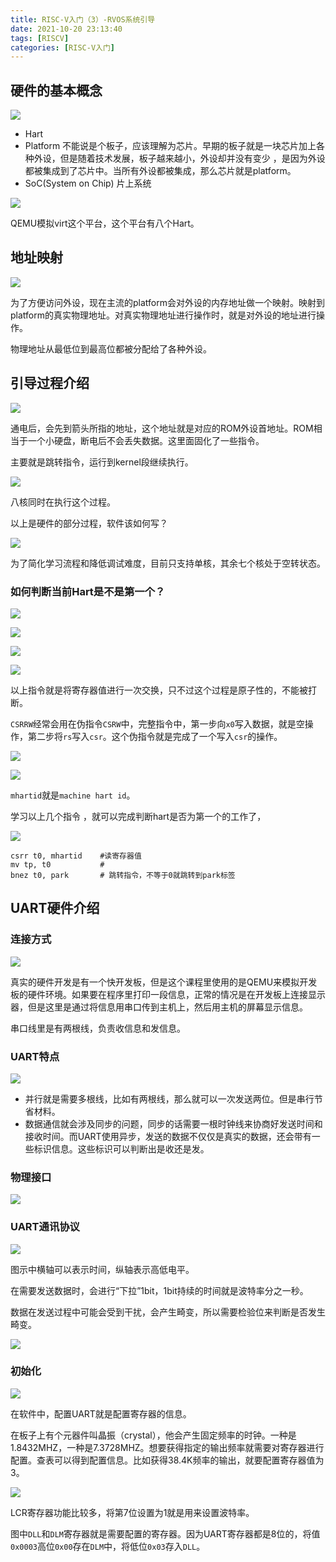 ```yaml
---
title: RISC-V入门（3）-RVOS系统引导
date: 2021-10-20 23:13:40
tags: [RISCV]
categories: [RISC-V入门]
---
```


## 硬件的基本概念

![](https://gitee.com/dominic_z/markdown_picbed/raw/master/img/202110202320868.png)

- Hart
- Platform
不能说是个板子，应该理解为芯片。早期的板子就是一块芯片加上各种外设，但是随着技术发展，板子越来越小，外设却并没有变少 ，是因为外设都被集成到了芯片中。当所有外设都被集成，那么芯片就是platform。
- SoC(System on Chip)
片上系统

![](https://gitee.com/dominic_z/markdown_picbed/raw/master/img/202110202328649.png)

QEMU模拟virt这个平台，这个平台有八个Hart。

## 地址映射

![](https://gitee.com/dominic_z/markdown_picbed/raw/master/img/202110202331403.png)

为了方便访问外设，现在主流的platform会对外设的内存地址做一个映射。映射到platform的真实物理地址。对真实物理地址进行操作时，就是对外设的地址进行操作。

物理地址从最低位到最高位都被分配给了各种外设。

## 引导过程介绍
![](https://gitee.com/dominic_z/markdown_picbed/raw/master/img/202110202342918.png)

通电后，会先到箭头所指的地址，这个地址就是对应的ROM外设首地址。ROM相当于一个小硬盘，断电后不会丢失数据。这里面固化了一些指令。

主要就是跳转指令，运行到kernel段继续执行。

![](https://gitee.com/dominic_z/markdown_picbed/raw/master/img/202110212317389.png)

八核同时在执行这个过程。

以上是硬件的部分过程，软件该如何写？

![](https://gitee.com/dominic_z/markdown_picbed/raw/master/img/202110212320524.png)

为了简化学习流程和降低调试难度，目前只支持单核，其余七个核处于空转状态。

### 如何判断当前Hart是不是第一个？


![](https://gitee.com/dominic_z/markdown_picbed/raw/master/img/202110212323556.png)

![](https://gitee.com/dominic_z/markdown_picbed/raw/master/img/202110212325328.png)

![](https://gitee.com/dominic_z/markdown_picbed/raw/master/img/202110212325081.png)

![](https://gitee.com/dominic_z/markdown_picbed/raw/master/img/202110212327552.png)

以上指令就是将寄存器值进行一次交换，只不过这个过程是原子性的，不能被打断。

`CSRRW`经常会用在伪指令`CSRW`中，完整指令中，第一步向`x0`写入数据，就是空操作，第二步将`rs`写入`csr`。这个伪指令就是完成了一个写入`csr`的操作。

![](https://gitee.com/dominic_z/markdown_picbed/raw/master/img/202110212333753.png)

![](https://gitee.com/dominic_z/markdown_picbed/raw/master/img/202110212335906.png)

`mhartid`就是`machine hart id`。

学习以上几个指令 ，就可以完成判断hart是否为第一个的工作了， 

![](https://gitee.com/dominic_z/markdown_picbed/raw/master/img/202110212337619.png)

```
csrr t0, mhartid    #读寄存器值
mv tp, t0           #
bnez t0, park       # 跳转指令，不等于0就跳转到park标签
```

## UART硬件介绍

### 连接方式
![](https://gitee.com/dominic_z/markdown_picbed/raw/master/img/20211022171638.png)

真实的硬件开发是有一个快开发板，但是这个课程里使用的是QEMU来模拟开发板的硬件环境。如果要在程序里打印一段信息，正常的情况是在开发板上连接显示器，但是这里是通过将信息用串口传到主机上，然后用主机的屏幕显示信息。

串口线里是有两根线，负责收信息和发信息。

### UART特点

![](https://gitee.com/dominic_z/markdown_picbed/raw/master/img/20211022172156.png)

- 并行就是需要多根线，比如有两根线，那么就可以一次发送两位。但是串行节省材料。
- 数据通信就会涉及同步的问题，同步的话需要一根时钟线来协商好发送时间和接收时间。而UART使用异步，发送的数据不仅仅是真实的数据，还会带有一些标识信息。这些标识可以判断出是收还是发。

### 物理接口

![](https://gitee.com/dominic_z/markdown_picbed/raw/master/img/202110252233134.png)

### UART通讯协议

![](https://gitee.com/dominic_z/markdown_picbed/raw/master/img/202110252235270.png)

图示中横轴可以表示时间，纵轴表示高低电平。

在需要发送数据时，会进行“下拉”1bit，1bit持续的时间就是波特率分之一秒。

数据在发送过程中可能会受到干扰，会产生畸变，所以需要检验位来判断是否发生畸变。


![](https://gitee.com/dominic_z/markdown_picbed/raw/master/img/202110252246423.png)

### 初始化

![](https://gitee.com/dominic_z/markdown_picbed/raw/master/img/202110252305528.png)

在软件中，配置UART就是配置寄存器的信息。

在板子上有个元器件叫晶振（crystal），他会产生固定频率的时钟。一种是1.8432MHZ，一种是7.3728MHZ。想要获得指定的输出频率就需要对寄存器进行配置。查表可以得到配置信息。比如获得38.4K频率的输出，就要配置寄存器值为3。

![](https://gitee.com/dominic_z/markdown_picbed/raw/master/img/202110252310435.png)

LCR寄存器功能比较多，将第7位设置为1就是用来设置波特率。

图中`DLL`和`DLM`寄存器就是需要配置的寄存器。因为UART寄存器都是8位的，将值`0x0003`高位`0x00`存在`DLM`中，将低位`0x03`存入`DLL`。



